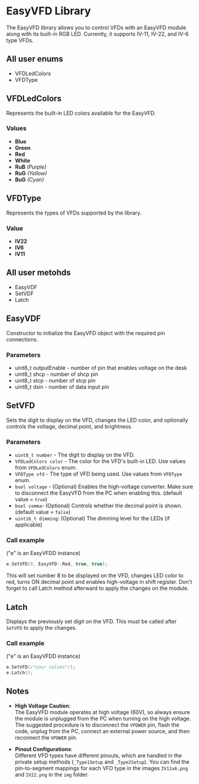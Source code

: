# EasyVFD Library

The EasyVFD library  allows you to control VFDs with an EasyVFD module along with its built-in RGB LED. Currently, it supports IV-11, IV-22, and IV-6 type VFDs.

## All user enums

- VFDLedColors
- VFDType

## VFDLedColors

Represents the built-in LED colors available for the EasyVFD.

### Values

- **Blue**
- **Green**
- **Red**
- **White**
- **RuB** *(Purple)*
- **RuG** *(Yellow)*
- **BuG** *(Cyan)*

## VFDType

Represents the types of VFDs supported by the library.

### Value

- **IV22**
- **IV6**
- **IV11**

## All user metohds

- EasyVDF
- SetVDF
- Latch

## EasyVDF

Constructor to initialize the EasyVFD object with the required pin connections.

### Parameters

- uint8_t outputEnable - number of pin that enables voltage on the desk
- uint8_t shcp - number of shcp pin
- uint8_t stcp - number of stcp pin
- uint8_t dsin - number of data input pin

## SetVFD

Sets the digit to display on the VFD, changes the LED color, and optionally controls the voltage, decimal point, and brightness.

### Parameters

- `uint8_t number` - The digit to display on the VFD.
- `VFDLedColors color` - The color for the VFD's built-in LED. Use values from `VFDLedColors` enum.
- `VFDType vfd` - The type of VFD being used. Use values from `VFDType` enum.
- `bool voltage` - (Optional) Enables the high-voltage converter. Make sure to disconnect the EasyVFD from the PC when enabling this. (default value = `true`)
- `bool comma`- (Optional) Controls whether the decimal point is shown. (default value = `false`)
- `uint16_t dimming`: (Optional) The dimming level for the LEDs (if applicable)

### Call example

("e" is an EasyVFDD instance)

```cpp
e.SetVFD(8, EasyVFD::Red, true, true);
```

This will set number 8 to be displayed on the VFD, changes LED color to red, turns ON decimal point and enables high-voltage in shift register. Don't forget to call Latch method afterward to apply the changes on the module.

## Latch

Displays the previously set digit on the VFD. This must be called after `SetVFD` to apply the changes.

### Call example

("e" is an EasyVFDD instance)

```cpp
e.SetVFD(/*your values*/);
e.Latch();
```

## Notes

- **High Voltage Caution**:  
The EasyVFD module operates at high voltage (60V), so always ensure the module is unplugged from the PC when turning on the high voltage. The suggested procedure is to disconnect the `VPOWER` pin, flash the code, unplug from the PC, connect an external power source, and then reconnect the `VPOWER` pin.

- **Pinout Configurations**:  
Different VFD types have different pinouts, which are handled in the private setup methods (`_Type1Setup` and `_Type2Setup`). You can find the pin-to-segment mappings for each VFD type in the images `IV11x6.png` and `IV22.png` in the `img` folder.
